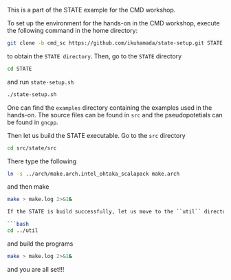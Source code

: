 This is a part of  the STATE example for the CMD workshop.

To set up the environment for the hands-on in the CMD workshop, execute the following command in the home directory:

```bash
git clone -b cmd_sc https://github.com/ikuhamada/state-setup.git STATE
```

to obtain the ``STATE directory``. Then, go to the ``STATE`` directory

```bash
cd STATE
```

and run ``state-setup.sh``

```bash
./state-setup.sh
```

One can find the ``examples`` directory containing the examples used in the hands-on. The source files can be found in ``src`` and the pseudopotetials can be found in ``gncpp``.

Then let us build the STATE executable. Go to the ``src`` directory

```bash
cd src/state/src
```

There type the following

```bash
ln -s ../arch/make.arch.intel_ohtaka_scalapack make.arch
```

and then make

```bash
make > make.log 2>&1&

If the STATE is build successfully, let us move to the ``util`` directory.

```bash
cd ../util
```

and build the programs

```bash
make > make.log 2>&1&
```

and you are all set!!!
